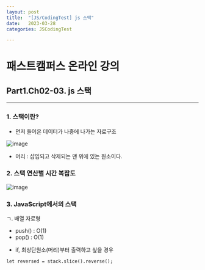 ```yaml
---
layout: post
title:  "[JS/CodingTest] js 스택"
date:   2023-03-28
categories: JSCodingTest

---
```



# 패스트캠퍼스 온라인 강의 
## Part1.Ch02-03. js 스택

--- 

### 1. 스택이란?

* 먼저 들어온 데이터가 나중에 나가는 자료구조

 ![image](https://user-images.githubusercontent.com/88815795/228216059-f999424b-d86c-4531-bb42-b263a050ddab.png)

* 머리 : 삽입되고 삭제되는 맨 위에 있는 원소이다. 

### 2. 스택 연산별 시간 복잡도

![image](https://user-images.githubusercontent.com/88815795/228216562-19b2e2c4-616a-4b5b-9381-55cd5f2a966b.png)

### 3. JavaScript에서의 스택

ㄱ. 배열 자료형

* push() : O(1)
* pop() : O(1)

+ if, 최상단원소(머리)부터 출력하고 싶을 경우

```
let reversed = stack.slice().reverse();
```

